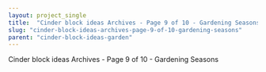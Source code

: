 ```yaml
---
layout: project_single
title:  "Cinder block ideas Archives - Page 9 of 10 - Gardening Seasons"
slug: "cinder-block-ideas-archives-page-9-of-10-gardening-seasons"
parent: "cinder-block-ideas-garden"
---
```

Cinder block ideas Archives - Page 9 of 10 - Gardening Seasons